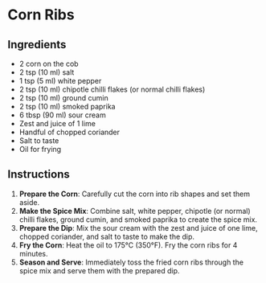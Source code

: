 # Corn Ribs

## Ingredients

- 2 corn on the cob
- 2 tsp (10 ml) salt
- 1 tsp (5 ml) white pepper
- 2 tsp (10 ml) chipotle chilli flakes (or normal chilli flakes)
- 2 tsp (10 ml) ground cumin
- 2 tsp (10 ml) smoked paprika
- 6 tbsp (90 ml) sour cream
- Zest and juice of 1 lime
- Handful of chopped coriander
- Salt to taste
- Oil for frying

## Instructions

1. **Prepare the Corn**: Carefully cut the corn into rib shapes and set them aside.
2. **Make the Spice Mix**: Combine salt, white pepper, chipotle (or normal) chilli flakes, ground cumin, and smoked paprika to create the spice mix.
3. **Prepare the Dip**: Mix the sour cream with the zest and juice of one lime, chopped coriander, and salt to taste to make the dip.
4. **Fry the Corn**: Heat the oil to 175°C (350°F). Fry the corn ribs for 4 minutes.
5. **Season and Serve**: Immediately toss the fried corn ribs through the spice mix and serve them with the prepared dip.
